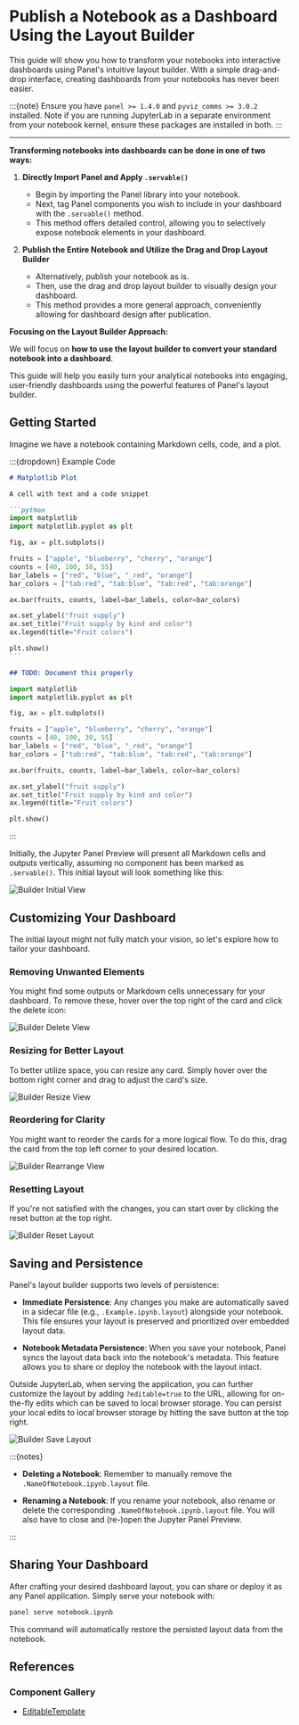# Publish a Notebook as a Dashboard Using the Layout Builder

This guide will show you how to transform your notebooks into interactive dashboards using Panel's intuitive layout builder. With a simple drag-and-drop interface, creating dashboards from your notebooks has never been easier.

:::{note}
Ensure you have `panel >= 1.4.0` and `pyviz_comms >= 3.0.2` installed. Note if you are running JupyterLab in a separate environment from your notebook kernel, ensure these packages are installed in both.
:::

---

**Transforming notebooks into dashboards can be done in one of two ways:**

1. **Directly Import Panel and Apply `.servable()`**

    - Begin by importing the Panel library into your notebook.
    - Next, tag Panel components you wish to include in your dashboard with the `.servable()` method.
    - This method offers detailed control, allowing you to selectively expose notebook elements in your dashboard.

2. **Publish the Entire Notebook and Utilize the Drag and Drop Layout Builder**

    - Alternatively, publish your notebook as is.
    - Then, use the drag and drop layout builder to visually design your dashboard.
    - This method provides a more general approach, conveniently allowing for dashboard design after publication.

**Focusing on the Layout Builder Approach:**

We will focus on **how to use the layout builder to convert your standard notebook into a dashboard**.

This guide will help you easily turn your analytical notebooks into engaging, user-friendly dashboards using the powerful features of Panel's layout builder.

## Getting Started

Imagine we have a notebook containing Markdown cells, code, and a plot.

:::{dropdown} Example Code

```markdown
# Matplotlib Plot
```

````markdown
A cell with text and a code snippet

```python
import matplotlib
import matplotlib.pyplot as plt

fig, ax = plt.subplots()

fruits = ["apple", "blueberry", "cherry", "orange"]
counts = [40, 100, 30, 55]
bar_labels = ["red", "blue", "_red", "orange"]
bar_colors = ["tab:red", "tab:blue", "tab:red", "tab:orange"]

ax.bar(fruits, counts, label=bar_labels, color=bar_colors)

ax.set_ylabel("fruit supply")
ax.set_title("Fruit supply by kind and color")
ax.legend(title="Fruit colors")

plt.show()
```
````

```markdown
## TODO: Document this properly
```

```python
import matplotlib
import matplotlib.pyplot as plt

fig, ax = plt.subplots()

fruits = ["apple", "blueberry", "cherry", "orange"]
counts = [40, 100, 30, 55]
bar_labels = ["red", "blue", "_red", "orange"]
bar_colors = ["tab:red", "tab:blue", "tab:red", "tab:orange"]

ax.bar(fruits, counts, label=bar_labels, color=bar_colors)

ax.set_ylabel("fruit supply")
ax.set_title("Fruit supply by kind and color")
ax.legend(title="Fruit colors")

plt.show()
```

:::

Initially, the Jupyter Panel Preview will present all Markdown cells and outputs vertically, assuming no component has been marked as `.servable()`. This initial layout will look something like this:

![Builder Initial View](../../_static/images/builder_initial.png)

## Customizing Your Dashboard

The initial layout might not fully match your vision, so let's explore how to tailor your dashboard.

### Removing Unwanted Elements

You might find some outputs or Markdown cells unnecessary for your dashboard. To remove these, hover over the top right of the card and click the delete icon:

![Builder Delete View](../../_static/images/builder_delete.png)

### Resizing for Better Layout

To better utilize space, you can resize any card. Simply hover over the bottom right corner and drag to adjust the card's size.

![Builder Resize View](../../_static/images/builder_resize.png)

### Reordering for Clarity

You might want to reorder the cards for a more logical flow. To do this, drag the card from the top left corner to your desired location.

![Builder Rearrange View](../../_static/images/builder_rearrange.png)

### Resetting Layout

If you're not satisfied with the changes, you can start over by clicking the reset button at the top right.

![Builder Reset Layout](../../_static/images/builder_reset_layout.png)

## Saving and Persistence

Panel's layout builder supports two levels of persistence:

- **Immediate Persistence**: Any changes you make are automatically saved in a sidecar file (e.g., `.Example.ipynb.layout`) alongside your notebook. This file ensures your layout is preserved and prioritized over embedded layout data.

- **Notebook Metadata Persistence**: When you save your notebook, Panel syncs the layout data back into the notebook's metadata. This feature allows you to share or deploy the notebook with the layout intact.

Outside JupyterLab, when serving the application, you can further customize the layout by adding `?editable=true` to the URL, allowing for on-the-fly edits which can be saved to local browser storage.  You can persist your local edits to local browser storage by hitting the save button at the top right.

![Builder Save Layout](../../_static/images/builder_save_layout.png)

:::{notes}

- **Deleting a Notebook**: Remember to manually remove the `.NameOfNotebook.ipynb.layout` file.

- **Renaming a Notebook**: If you rename your notebook, also rename or delete the corresponding `.NameOfNotebook.ipynb.layout` file. You will also have to close and (re-)open the Jupyter Panel Preview.

:::

## Sharing Your Dashboard

After crafting your desired dashboard layout, you can share or deploy it as any Panel application. Simply serve your notebook with:

```bash
panel serve notebook.ipynb
```

This command will automatically restore the persisted layout data from the notebook.

## References

### Component Gallery

- [EditableTemplate](../../reference/templates/EditableTemplate.ipynb)
